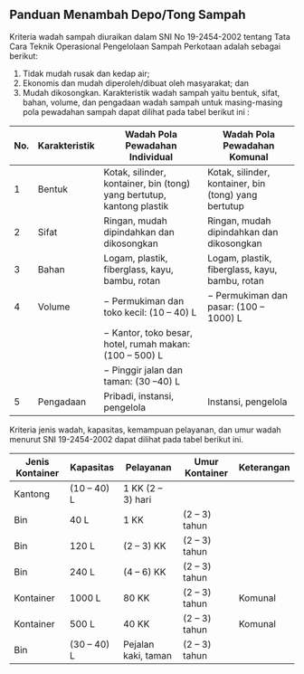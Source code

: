 ## Panduan Menambah Depo/Tong Sampah

Kriteria wadah sampah diuraikan dalam SNI No 19-2454-2002 tentang Tata 
Cara Teknik Operasional Pengelolaan Sampah Perkotaan adalah sebagai 
berikut: 
1. Tidak mudah rusak dan kedap air; 
2. Ekonomis dan mudah diperoleh/dibuat oleh masyarakat; dan 
3. Mudah dikosongkan. 
Karakteristik wadah sampah yaitu bentuk, sifat, bahan, volume, dan 
pengadaan wadah sampah untuk masing-masing pola pewadahan sampah 
dapat dilihat pada tabel berikut ini :

| No. | Karakteristik     | Wadah Pola Pewadahan Individual                        | Wadah Pola Pewadahan Komunal                           |
|-----|-------------------|--------------------------------------------------------|--------------------------------------------------------|
| 1   | Bentuk            | Kotak, silinder, kontainer, bin (tong) yang bertutup, kantong plastik | Kotak, silinder, kontainer, bin (tong) yang bertutup   |
| 2   | Sifat             | Ringan, mudah dipindahkan dan dikosongkan              | Ringan, mudah dipindahkan dan dikosongkan              |
| 3   | Bahan             | Logam, plastik, fiberglass, kayu, bambu, rotan         | Logam, plastik, fiberglass, kayu, bambu, rotan         |
| 4   | Volume            | − Permukiman dan toko kecil: (10 – 40) L               | − Permukiman dan pasar: (100 – 1000) L                 |
|     |                   | − Kantor, toko besar, hotel, rumah makan: (100 – 500) L |                                                        |
|     |                   | − Pinggir jalan dan taman: (30 –40) L                  |                                                        |
| 5   | Pengadaan         | Pribadi, instansi, pengelola                           | Instansi, pengelola                                    |

Kriteria jenis wadah, kapasitas, kemampuan pelayanan, dan umur wadah menurut SNI 19-2454-2002 dapat dilihat pada tabel berikut ini.

| Jenis Kontainer | Kapasitas     | Pelayanan               | Umur Kontainer | Keterangan          |
|-----------------|---------------|-------------------------|----------------|---------------------|
| Kantong         | (10 – 40) L   | 1 KK (2 – 3) hari       |                |                     |
| Bin             | 40 L          | 1 KK                    | (2 – 3) tahun  |                     |
| Bin             | 120 L         | (2 – 3) KK              | (2 – 3) tahun  |                     |
| Bin             | 240 L         | (4 – 6) KK              | (2 – 3) tahun  |                     |
| Kontainer       | 1000 L        | 80 KK                   | (2 – 3) tahun  | Komunal             |
| Kontainer       | 500 L         | 40 KK                   | (2 – 3) tahun  | Komunal             |
| Bin             | (30 – 40) L   | Pejalan kaki, taman       | (2 – 3) tahun  |                     |

